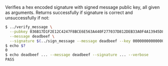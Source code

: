 Verifies a hex encoded signature with signed message public key,
all given as arguments. Returns successfully if signature is
correct and unsuccessfully if not:
```bash
$ ../verify_message \
  --pubkey 036B17D1F2E12C4247F8BCE6E563A440F277037D812DEB33A0F4A13945D898C296 \
  --message deadbeef \
  --signature $(../sign_message --message deadbeef --key 0000000000000000000000000000000000000000000000000000000000000001)
$ echo $?
0
$ echo deadbeef ... --message deadbeef --signature ... --verbose
PASS
```
